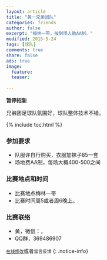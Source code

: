 ```yaml
---
layout: article
title: "黄－兄弟团队"
categories: friends
author: false
excerpt: "梅林一带，按到场人数AA制。"
modified: 2015-5-24
tags: [球队]
comments: true
share: false
ads: true
image:
  feature: 
  teaser: 
  
---
```

**暂停招新**

兄弟团足球队氛围好，球队整体技术不错。

{% include toc.html %}

### 参加要求
- 队服许自行购买，衣服加袜子85一套
- 场地费AA制，每场大概400-500之间

### 比赛地点和时间
- 比赛地点梅林一带
- 比赛时间周5或者周6晚上。

### 比赛联络
- 黄，微信：， 
- QQ群，369486907

[`在线修改`](https://github.com/awong1900/football/edit/gh-pages/_posts/friends/2015-07-06-xidituan.md)或者`留言反馈`
{: .notice-info}
